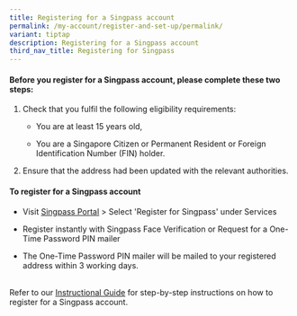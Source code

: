 ```yaml
---
title: Registering for a Singpass account
permalink: /my-account/register-and-set-up/permalink/
variant: tiptap
description: Registering for a Singpass account
third_nav_title: Registering for Singpass
---
```

<h4>Before you register for a Singpass account, please complete these two steps:</h4>
<ol data-tight="true" class="tight">
<li>
<p>Check that you fulfil the following eligibility requirements:</p>
<ul data-tight="true" class="tight">
<li>
<p>You are at least 15 years old,</p>
</li>
<li>
<p>You are a Singapore Citizen or Permanent Resident or Foreign Identification
Number (FIN) holder.&nbsp;</p>
</li>
</ul>
</li>
<li>
<p>Ensure that the address&nbsp;had been updated with the relevant authorities.</p>
<p></p>
</li>
</ol>
<h4>To register for a Singpass account</h4>
<ul data-tight="true" class="tight">
<li>
<p>Visit&nbsp;<a href="https://go.gov.sg/singpass-login" rel="noopener" target="_blank"><u>Singpass Portal</u></a>&nbsp;&gt;
Select 'Register for Singpass' under Services</p>
</li>
<li>
<p>Register instantly with Singpass Face Verification or Request for a One-Time
Password PIN mailer</p>
</li>
<li>
<p>The One-Time Password PIN mailer will be mailed to your registered address
within 3 working days.</p>
</li>
</ul>
<p>
<br>Refer to our <a href="https://go.gov.sg/singpass-guides" rel="noopener" target="_blank"><u>Instructional Guide</u></a> for
step-by-step instructions on how to register for a Singpass account.&nbsp;</p>
<p></p>